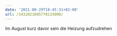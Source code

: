 ```yaml
---
date: '2021-08-29T18:45:31+02:00'
url: /1432021605778133000/
---
```

Im August kurz davor sein die Heizung aufzudrehen
